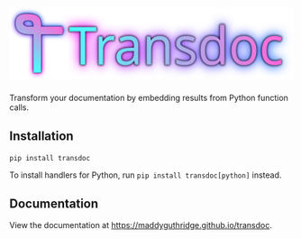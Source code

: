 # ![Transdoc](./assets/transdoc.png)

Transform your documentation by embedding results from Python function calls.

## Installation

`pip install transdoc`

To install handlers for Python, run `pip install transdoc[python]` instead.

## Documentation

View the documentation at <https://maddyguthridge.github.io/transdoc>.
